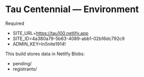 # Tau Centennial — Environment
Required
- SITE_URL=https://tau100.netlify.app
- SITE_ID=4a380a79-5b63-4089-abb1-02b16dc792c9
- ADMIN_KEY=In5nite1914!

This build stores data in Netlify Blobs:
- pending/
- registrants/
